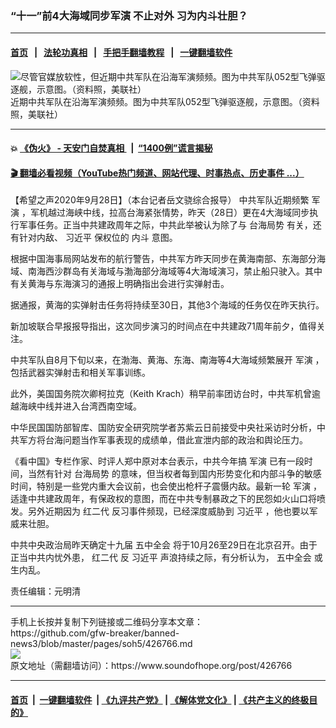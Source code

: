### “十一”前4大海域同步军演 不止对外 习为内斗壮胆？
------------------------

#### [首页](https://github.com/gfw-breaker/banned-news3/blob/master/README.md) &nbsp;&nbsp;|&nbsp;&nbsp; [法轮功真相](https://github.com/begood0513/basic/blob/master/README.md)  &nbsp;&nbsp;|&nbsp;&nbsp; [手把手翻墙教程](https://github.com/gfw-breaker/guides/wiki)  &nbsp;&nbsp;|&nbsp;&nbsp; [一键翻墙软件](https://github.com/gfw-breaker/nogfw/blob/master/README.md)  



<div><img alt="尽管官媒放软性，但近期中共军队在沿海军演频频。图为中共军队052型飞弹驱逐舰，示意图。（资料照，美联社）" src="https://img.soundofhope.org/2020-08/phpljq4pi-1598270592211.jpg"/>
<br/><figcaption class="caption">
 近期中共军队在沿海军演频频。图为中共军队052型飞弹驱逐舰，示意图。（资料照，美联社）
</figcaption></div><hr/>

#### 💥 [《伪火》 - 天安门自焚真相 ](http://158.247.195.190:10000/videos/blog/weihuo.html)&nbsp; |&nbsp; [“1400例”谎言揭秘  ](http://158.247.195.190:10000/videos/blog/jiexi1400.html)

#### [ 🎬  翻墙必看视频（YouTube热门频道、网站代理、时事热点、历史事件 ...）](https://github.com/gfw-breaker/links/blob/master/banned.md)

<div><div class="Content__Wrapper sc-1bvya0-0 grZQxZ">
 <p class="meta-top">
  <span class="meta">
   【希望之声2020年9月28日】（本台记者岳文骁综合报导）
  </span>
  中共军队近期频繁
  <ok href="/term/11645">
   军演
  </ok>
  ，军机越过海峡中线，拉高台海紧张情势，昨天（28日）更在4大海域同步执行军事任务。正当中共建政周年之际，中共此举被认为除了与
  <ok href="/term/124965">
   台海局势
  </ok>
  有关，还有针对内敌、
  <ok href="/term/1063">
   习近平
  </ok>
  保权位的
  <ok href="/term/11790">
   内斗
  </ok>
  意图。
 </p>
 <p>
  根据中国海事局网站发布的航行警告，中共军方昨天同步在黄海南部、东海部分海域、南海西沙群岛有关海域与渤海部分海域等4大海域演习，禁止船只驶入。其中有关黄海与东海演习的通报上明确指出会进行实弹射击。
 </p>
 <div class="AD_Embed__Wrap-sc-1xslmin-0 igMuqX module desktop">
  <div>
  </div>
 </div>
 <p>
  据通报，黄海的实弹射击任务将持续至30日，其他3个海域的任务仅在昨天执行。
 </p>
 <p>
  新加坡联合早报报导指出，这次同步演习的时间点在中共建政71周年前夕，值得关注。
 </p>
 <p>
  中共军队自8月下旬以来，在渤海、黄海、东海、南海等4大海域频繁展开
  <ok href="/term/11645">
   军演
  </ok>
  ，包括武器实弹射击和相关军事训练。
 </p>
 <p>
  此外，美国国务院次卿柯拉克（Keith Krach）稍早前率团访台时，中共军机曾逾越海峡中线并进入台湾西南空域。
 </p>
 <p>
  中华民国国防部智库、国防安全研究院学者苏紫云日前接受中央社采访时分析，中共军方将台海问题当作军事表现的成绩单，借此宣泄内部的政治和舆论压力。
 </p>
 <p>
  《看中国》专栏作家、时评人郑中原对本台表示，中共今年搞
  <ok href="/term/11645">
   军演
  </ok>
  已有一段时间，当然有针对
  <ok href="/term/124965">
   台海局势
  </ok>
  的意味，但当权者每到国内形势变化和内部斗争的敏感时间，特别是一些党内重大会议前，也会使出枪杆子震慑内敌。最新一轮
  <ok href="/term/11645">
   军演
  </ok>
  ，适逢中共建政周年，有保政权的意图，而在中共专制暴政之下的民怨如火山口将喷发。另外近期因为
  <ok href="/term/9445">
   红二代
  </ok>
  反习事件频现，已经深度威胁到
  <ok href="/term/1063">
   习近平
  </ok>
  ，他也要以军威来壮胆。
 </p>
 <p>
  中共中央政治局昨天确定十九届
  <ok href="/term/364975">
   五中全会
  </ok>
  将于10月26至29日在北京召开。由于正当中共内忧外患，
  <ok href="/term/9445">
   红二代
  </ok>
  反
  <ok href="/term/1063">
   习近平
  </ok>
  声浪持续之际，有分析认为，
  <ok href="/term/364975">
   五中全会
  </ok>
  或生内乱。
 </p>
 <p class="meta-btm">
  责任编辑：元明清
 </p>
</div>
</div>
<hr/>
手机上长按并复制下列链接或二维码分享本文章：<br/>
https://github.com/gfw-breaker/banned-news3/blob/master/pages/soh5/426766.md <br/>
<a href='https://github.com/gfw-breaker/banned-news3/blob/master/pages/soh5/426766.md'><img src='https://github.com/gfw-breaker/banned-news3/blob/master/pages/soh5/426766.md.png'/></a> <br/>
原文地址（需翻墙访问）：https://www.soundofhope.org/post/426766


------------------------
#### [首页](https://github.com/gfw-breaker/banned-news3/blob/master/README.md) &nbsp;|&nbsp; [一键翻墙软件](https://github.com/gfw-breaker/nogfw/blob/master/README.md) &nbsp;| [《九评共产党》](https://github.com/gfw-breaker/9ping.md/blob/master/README.md#九评之一评共产党是什么) | [《解体党文化》](https://github.com/gfw-breaker/jtdwh.md/blob/master/README.md) | [《共产主义的终极目的》](https://github.com/gfw-breaker/gczydzjmd.md/blob/master/README.md)


<img src='http://gfw-breaker.win/banned-news3/pages/soh5/426766.md' width='0px' height='0px'/>